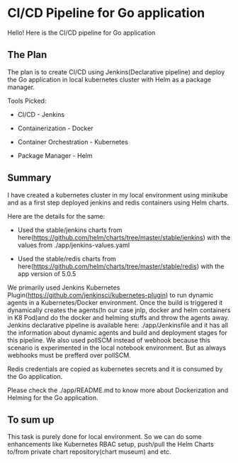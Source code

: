 # CI/CD Pipeline for Go application

Hello! Here is the CI/CD pipeline for Go application 

## The Plan

The plan is to create CI/CD using Jenkins(Declarative pipeline) and deploy the Go application in local kubernetes cluster with Helm as a package manager.

Tools Picked:

* CI/CD - Jenkins

* Containerization - Docker

* Container Orchestration - Kubernetes

* Package Manager - Helm

## Summary

I have created a kubernetes cluster in my local environment using minikube and as a first step deployed jenkins and redis containers using Helm charts.

Here are the details for the same:

* Used the stable/jenkins charts from here(https://github.com/helm/charts/tree/master/stable/jenkins) with the values from ./app/jenkins-values.yaml

* Used the stable/redis charts from here(https://github.com/helm/charts/tree/master/stable/redis) with the app version of 5.0.5

We primarily used Jenkins Kubernetes Plugin(https://github.com/jenkinsci/kubernetes-plugin) to run dynamic agents in a Kubernetes/Docker environment. Once the build is triggered it dynamically creates the agents(In our case jnlp, docker and helm containers in K8 Pod)and do the docker and helming stuffs and throw the agents away. Jenkins declarative pipeline is available here: ./app/Jenkinsfile and it has all the information about dynamic agents and build and deployment stages for this pipeline. We also used pollSCM instead of webhook because this scenario is experimented in the local notebook environment. But as always webhooks must be prefferd over pollSCM.

Redis credentials are copied as kubernetes secrets and it is consumed by the Go application.

Please check the ./app/README.md to know more about Dockerization and Helming for the Go application.

## To sum up

This task is purely done for local environment. So we can do some enhancements like Kubernetes RBAC setup, push/pull the Helm Charts to/from private chart repository(chart museum) and etc.